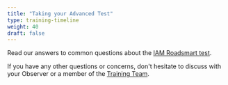 ```yaml
---
title: "Taking your Advanced Test"
type: training-timeline
weight: 40
draft: false
---
```


Read our answers to common questions about the [IAM Roadsmart test](/training/documents/preparation-iam-roadsmart-advanced-motorcycle-test/ "Read IAM Roadsmart test preparation page").

If you have any other questions or concerns, don't hesitate to discuss with your Observer or a member of the [Training Team](about/team/#training-team "Meet the NAM Training Team").
